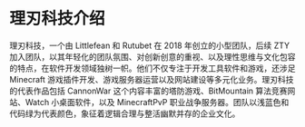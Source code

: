 # 理刃科技介绍

理刃科技，一个由 Littlefean 和 Rutubet 在 2018 年创立的小型团队，后续 ZTY 加入团队，以其年轻化的团队氛围、对创新创意的重视、以及理性思维与文化包容的特点，在软件开发领域独树一帜。他们不仅专注于开发工具软件和游戏，还涉足 Minecraft 游戏插件开发、游戏服务器运营以及网站建设等多元化业务。理刃科技的代表作品包括 CannonWar 这个内容丰富的塔防游戏、BitMountain 算法竞赛网站、Watch 小桌面软件，以及 MinecraftPvP 职业战争服务器。团队以浅蓝色和代码绿为代表颜色，象征着逻辑合理与整活幽默并存的企业文化。
